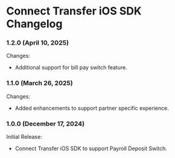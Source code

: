 # Connect Transfer iOS SDK Changelog

### 1.2.0 (April 10, 2025)

Changes:
- Additional support for bill pay switch feature.

### 1.1.0 (March 26, 2025)

Changes:
- Added enhancements to support partner specific experience.

### 1.0.0 (December 17, 2024)

Initial Release:
- Connect Transfer iOS SDK to support Payroll Deposit Switch.

